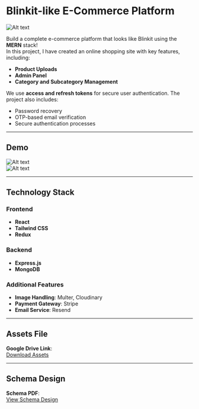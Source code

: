 # Blinkit-like E-Commerce Platform  

![Alt text](Thumnails.png?raw=true "Project Thumbnail")

Build a complete e-commerce platform that looks like Blinkit using the **MERN** stack!  
In this project, I have created an online shopping site with key features, including:  
- **Product Uploads**  
- **Admin Panel**  
- **Category and Subcategory Management**  

We use **access and refresh tokens** for secure user authentication. The project also includes:  
- Password recovery  
- OTP-based email verification  
- Secure authentication processes  
---

## Demo  

![Alt text](Demo%201.gif?raw=true "Demo 1")  
![Alt text](Demo%202.gif?raw=true "Demo 2")  

---

## Technology Stack  

### Frontend  
- **React**  
- **Tailwind CSS**  
- **Redux**  

### Backend  
- **Express.js**  
- **MongoDB**  

### Additional Features  
- **Image Handling**: Multer, Cloudinary  
- **Payment Gateway**: Stripe  
- **Email Service**: Resend  

---

## Assets File  

**Google Drive Link**:  
[Download Assets](https://drive.google.com/drive/folders/1llzO3ts3NJKrQ0A2XWZYaO-T0Qnyq6yO?usp=sharing)  

---

## Schema Design  

**Schema PDF**:  
[View Schema Design](https://github.com/user-attachments/files/18254021/Schema.pdf)  
